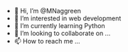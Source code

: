 - 👋 Hi, I’m @MNaggreen
- 👀 I’m interested in web development
- 🌱 I’m currently learning Python
- 💞️ I’m looking to collaborate on ...
- 📫 How to reach me ...

<!---
MNaggreen/MNaggreen is a ✨ special ✨ repository because its `README.md` (this file) appears on your GitHub profile.
You can click the Preview link to take a look at your changes.
--->
